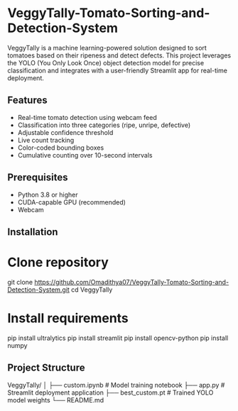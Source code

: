 # VeggyTally-Tomato-Sorting-and-Detection-System

VeggyTally is a machine learning-powered solution designed to sort tomatoes based on their ripeness and detect defects. This project leverages the YOLO (You Only Look Once) object detection model for precise classification and integrates with a user-friendly Streamlit app for real-time deployment.

## Features
- Real-time tomato detection using webcam feed
- Classification into three categories (ripe, unripe, defective)
- Adjustable confidence threshold
- Live count tracking
- Color-coded bounding boxes
- Cumulative counting over 10-second intervals

## Prerequisites
- Python 3.8 or higher
- CUDA-capable GPU (recommended)
- Webcam

## Installation
# Clone repository
git clone https://github.com/Omadithya07/VeggyTally-Tomato-Sorting-and-Detection-System.git
cd VeggyTally

# Install requirements
pip install ultralytics
pip install streamlit
pip install opencv-python
pip install numpy

## Project Structure
VeggyTally/
│
├── custom.ipynb           # Model training notebook
├── app.py                # Streamlit deployment application
├── best_custom.pt        # Trained YOLO model weights
└── README.md

  
